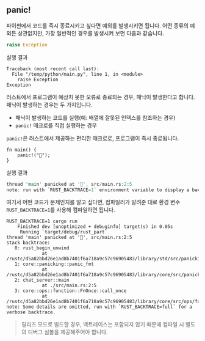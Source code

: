 

## panic!

파이썬에서 코드를 즉시 종료시키고 싶다면 예외를 발생시키면 됩니다. 어떤 종류의 예외든 상관없지만, 가장 일반적인 경우를 발생시켜 보면 다음과 같습니다.

```python
raise Exception
```

실행 결과

```
Traceback (most recent call last):
  File "/temp/python/main.py", line 1, in <module>
    raise Exception
Exception
```



러스트에서 프로그램이 예상치 못한 오류로 종료되는 경우, 패닉이 발생한다고 합니다. 패닉이 발생하는 경우는 두 가지입니다.

- 패닉이 발생하는 코드를 실행(예: 배열에 잘못된 인덱스를 참조하는 경우)
- `panic!` 매크로를 직접 실행하는 경우

`panic!`은 러스트에서 제공하는 편리한 매크로로, 프로그램이 즉시 종료됩니다. 

```rust,should_panic
fn main() {
    panic!("🤯");
}

```

실행 결과

```rust
thread 'main' panicked at '🤯', src/main.rs:2:5
note: run with `RUST_BACKTRACE=1` environment variable to display a backtrace
```

여기서 어떤 코드가 문제인지를 알고 싶다면, 컴파일러가 알려준 대로 환경 변수 `RUST_BACKTRACE=1`를 사용해 컴파일하면 됩니다.

```
RUST_BACKTRACE=1 cargo run
    Finished dev [unoptimized + debuginfo] target(s) in 0.05s
     Running `target/debug/rust_part`
thread 'main' panicked at '🤯', src/main.rs:2:5
stack backtrace:
   0: rust_begin_unwind
             at /rustc/d5a82bbd26e1ad8b7401f6a718a9c57c96905483/library/std/src/panicking.rs:575:5
   1: core::panicking::panic_fmt
             at /rustc/d5a82bbd26e1ad8b7401f6a718a9c57c96905483/library/core/src/panicking.rs:64:14
   2: chat_server::main
             at ./src/main.rs:2:5
   3: core::ops::function::FnOnce::call_once
             at /rustc/d5a82bbd26e1ad8b7401f6a718a9c57c96905483/library/core/src/ops/function.rs:507:5
note: Some details are omitted, run with `RUST_BACKTRACE=full` for a verbose backtrace.
```



> 릴리즈 모드로 빌드할 경우, 백트레이스는 포함되지 않기 때문에 컴파일 시 별도의 디버그 심볼을 제공해주어야 합니다.
